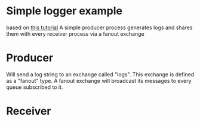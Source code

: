 # Simple logger example
based on [this tutorial](https://www.rabbitmq.com/tutorials/tutorial-three-java.html)
A simple producer process generates logs and shares them with every receiver process via a fanout exchange

# Producer
Will send a log string to an exchange called "logs".
This exchange is defined as a "fanout" type. A fanout exchange will broadcast its messages to every queue subscribed to it.

# Receiver